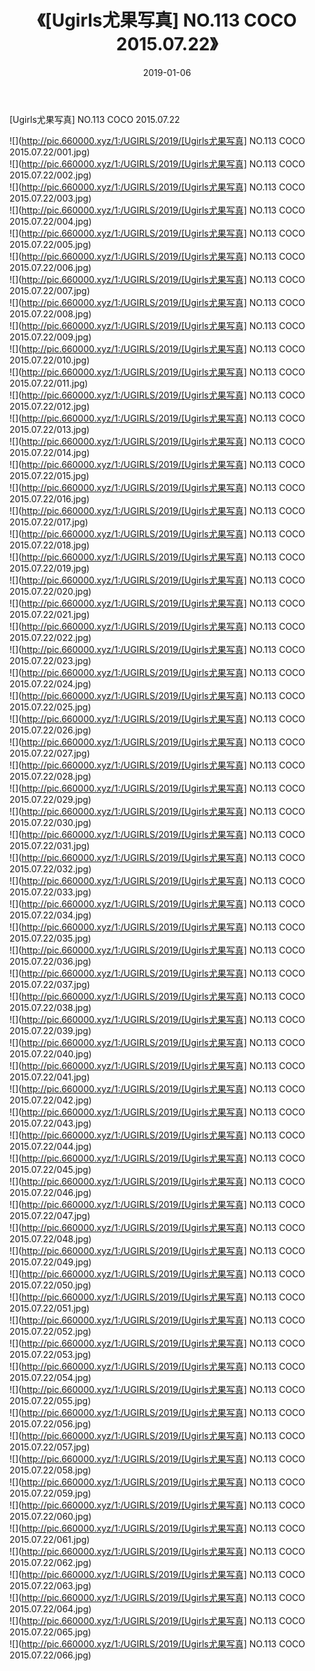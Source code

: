 ﻿---
layout: post
title:  《[Ugirls尤果写真] NO.113 COCO 2015.07.22》
date:   2019-01-06
img: http://pic.660000.xyz/1:/UGIRLS/2019/[Ugirls尤果写真] NO.113 COCO 2015.07.22/000.jpg
categories: [美女, 清纯, 唯美]
---

[Ugirls尤果写真] NO.113 COCO 2015.07.22

 ![](http://pic.660000.xyz/1:/UGIRLS/2019/[Ugirls尤果写真] NO.113 COCO 2015.07.22/001.jpg) <br>![](http://pic.660000.xyz/1:/UGIRLS/2019/[Ugirls尤果写真] NO.113 COCO 2015.07.22/002.jpg) <br>![](http://pic.660000.xyz/1:/UGIRLS/2019/[Ugirls尤果写真] NO.113 COCO 2015.07.22/003.jpg) <br>![](http://pic.660000.xyz/1:/UGIRLS/2019/[Ugirls尤果写真] NO.113 COCO 2015.07.22/004.jpg) <br>![](http://pic.660000.xyz/1:/UGIRLS/2019/[Ugirls尤果写真] NO.113 COCO 2015.07.22/005.jpg) <br>![](http://pic.660000.xyz/1:/UGIRLS/2019/[Ugirls尤果写真] NO.113 COCO 2015.07.22/006.jpg) <br>![](http://pic.660000.xyz/1:/UGIRLS/2019/[Ugirls尤果写真] NO.113 COCO 2015.07.22/007.jpg) <br>![](http://pic.660000.xyz/1:/UGIRLS/2019/[Ugirls尤果写真] NO.113 COCO 2015.07.22/008.jpg) <br>![](http://pic.660000.xyz/1:/UGIRLS/2019/[Ugirls尤果写真] NO.113 COCO 2015.07.22/009.jpg) <br>![](http://pic.660000.xyz/1:/UGIRLS/2019/[Ugirls尤果写真] NO.113 COCO 2015.07.22/010.jpg) <br>![](http://pic.660000.xyz/1:/UGIRLS/2019/[Ugirls尤果写真] NO.113 COCO 2015.07.22/011.jpg) <br>![](http://pic.660000.xyz/1:/UGIRLS/2019/[Ugirls尤果写真] NO.113 COCO 2015.07.22/012.jpg) <br>![](http://pic.660000.xyz/1:/UGIRLS/2019/[Ugirls尤果写真] NO.113 COCO 2015.07.22/013.jpg) <br>![](http://pic.660000.xyz/1:/UGIRLS/2019/[Ugirls尤果写真] NO.113 COCO 2015.07.22/014.jpg) <br>![](http://pic.660000.xyz/1:/UGIRLS/2019/[Ugirls尤果写真] NO.113 COCO 2015.07.22/015.jpg) <br>![](http://pic.660000.xyz/1:/UGIRLS/2019/[Ugirls尤果写真] NO.113 COCO 2015.07.22/016.jpg) <br>![](http://pic.660000.xyz/1:/UGIRLS/2019/[Ugirls尤果写真] NO.113 COCO 2015.07.22/017.jpg) <br>![](http://pic.660000.xyz/1:/UGIRLS/2019/[Ugirls尤果写真] NO.113 COCO 2015.07.22/018.jpg) <br>![](http://pic.660000.xyz/1:/UGIRLS/2019/[Ugirls尤果写真] NO.113 COCO 2015.07.22/019.jpg) <br>![](http://pic.660000.xyz/1:/UGIRLS/2019/[Ugirls尤果写真] NO.113 COCO 2015.07.22/020.jpg) <br>![](http://pic.660000.xyz/1:/UGIRLS/2019/[Ugirls尤果写真] NO.113 COCO 2015.07.22/021.jpg) <br>![](http://pic.660000.xyz/1:/UGIRLS/2019/[Ugirls尤果写真] NO.113 COCO 2015.07.22/022.jpg) <br>![](http://pic.660000.xyz/1:/UGIRLS/2019/[Ugirls尤果写真] NO.113 COCO 2015.07.22/023.jpg) <br>![](http://pic.660000.xyz/1:/UGIRLS/2019/[Ugirls尤果写真] NO.113 COCO 2015.07.22/024.jpg) <br>![](http://pic.660000.xyz/1:/UGIRLS/2019/[Ugirls尤果写真] NO.113 COCO 2015.07.22/025.jpg) <br>![](http://pic.660000.xyz/1:/UGIRLS/2019/[Ugirls尤果写真] NO.113 COCO 2015.07.22/026.jpg) <br>![](http://pic.660000.xyz/1:/UGIRLS/2019/[Ugirls尤果写真] NO.113 COCO 2015.07.22/027.jpg) <br>![](http://pic.660000.xyz/1:/UGIRLS/2019/[Ugirls尤果写真] NO.113 COCO 2015.07.22/028.jpg) <br>![](http://pic.660000.xyz/1:/UGIRLS/2019/[Ugirls尤果写真] NO.113 COCO 2015.07.22/029.jpg) <br>![](http://pic.660000.xyz/1:/UGIRLS/2019/[Ugirls尤果写真] NO.113 COCO 2015.07.22/030.jpg) <br>![](http://pic.660000.xyz/1:/UGIRLS/2019/[Ugirls尤果写真] NO.113 COCO 2015.07.22/031.jpg) <br>![](http://pic.660000.xyz/1:/UGIRLS/2019/[Ugirls尤果写真] NO.113 COCO 2015.07.22/032.jpg) <br>![](http://pic.660000.xyz/1:/UGIRLS/2019/[Ugirls尤果写真] NO.113 COCO 2015.07.22/033.jpg) <br>![](http://pic.660000.xyz/1:/UGIRLS/2019/[Ugirls尤果写真] NO.113 COCO 2015.07.22/034.jpg) <br>![](http://pic.660000.xyz/1:/UGIRLS/2019/[Ugirls尤果写真] NO.113 COCO 2015.07.22/035.jpg) <br>![](http://pic.660000.xyz/1:/UGIRLS/2019/[Ugirls尤果写真] NO.113 COCO 2015.07.22/036.jpg) <br>![](http://pic.660000.xyz/1:/UGIRLS/2019/[Ugirls尤果写真] NO.113 COCO 2015.07.22/037.jpg) <br>![](http://pic.660000.xyz/1:/UGIRLS/2019/[Ugirls尤果写真] NO.113 COCO 2015.07.22/038.jpg) <br>![](http://pic.660000.xyz/1:/UGIRLS/2019/[Ugirls尤果写真] NO.113 COCO 2015.07.22/039.jpg) <br>![](http://pic.660000.xyz/1:/UGIRLS/2019/[Ugirls尤果写真] NO.113 COCO 2015.07.22/040.jpg) <br>![](http://pic.660000.xyz/1:/UGIRLS/2019/[Ugirls尤果写真] NO.113 COCO 2015.07.22/041.jpg) <br>![](http://pic.660000.xyz/1:/UGIRLS/2019/[Ugirls尤果写真] NO.113 COCO 2015.07.22/042.jpg) <br>![](http://pic.660000.xyz/1:/UGIRLS/2019/[Ugirls尤果写真] NO.113 COCO 2015.07.22/043.jpg) <br>![](http://pic.660000.xyz/1:/UGIRLS/2019/[Ugirls尤果写真] NO.113 COCO 2015.07.22/044.jpg) <br>![](http://pic.660000.xyz/1:/UGIRLS/2019/[Ugirls尤果写真] NO.113 COCO 2015.07.22/045.jpg) <br>![](http://pic.660000.xyz/1:/UGIRLS/2019/[Ugirls尤果写真] NO.113 COCO 2015.07.22/046.jpg) <br>![](http://pic.660000.xyz/1:/UGIRLS/2019/[Ugirls尤果写真] NO.113 COCO 2015.07.22/047.jpg) <br>![](http://pic.660000.xyz/1:/UGIRLS/2019/[Ugirls尤果写真] NO.113 COCO 2015.07.22/048.jpg) <br>![](http://pic.660000.xyz/1:/UGIRLS/2019/[Ugirls尤果写真] NO.113 COCO 2015.07.22/049.jpg) <br>![](http://pic.660000.xyz/1:/UGIRLS/2019/[Ugirls尤果写真] NO.113 COCO 2015.07.22/050.jpg) <br>![](http://pic.660000.xyz/1:/UGIRLS/2019/[Ugirls尤果写真] NO.113 COCO 2015.07.22/051.jpg) <br>![](http://pic.660000.xyz/1:/UGIRLS/2019/[Ugirls尤果写真] NO.113 COCO 2015.07.22/052.jpg) <br>![](http://pic.660000.xyz/1:/UGIRLS/2019/[Ugirls尤果写真] NO.113 COCO 2015.07.22/053.jpg) <br>![](http://pic.660000.xyz/1:/UGIRLS/2019/[Ugirls尤果写真] NO.113 COCO 2015.07.22/054.jpg) <br>![](http://pic.660000.xyz/1:/UGIRLS/2019/[Ugirls尤果写真] NO.113 COCO 2015.07.22/055.jpg) <br>![](http://pic.660000.xyz/1:/UGIRLS/2019/[Ugirls尤果写真] NO.113 COCO 2015.07.22/056.jpg) <br>![](http://pic.660000.xyz/1:/UGIRLS/2019/[Ugirls尤果写真] NO.113 COCO 2015.07.22/057.jpg) <br>![](http://pic.660000.xyz/1:/UGIRLS/2019/[Ugirls尤果写真] NO.113 COCO 2015.07.22/058.jpg) <br>![](http://pic.660000.xyz/1:/UGIRLS/2019/[Ugirls尤果写真] NO.113 COCO 2015.07.22/059.jpg) <br>![](http://pic.660000.xyz/1:/UGIRLS/2019/[Ugirls尤果写真] NO.113 COCO 2015.07.22/060.jpg) <br>![](http://pic.660000.xyz/1:/UGIRLS/2019/[Ugirls尤果写真] NO.113 COCO 2015.07.22/061.jpg) <br>![](http://pic.660000.xyz/1:/UGIRLS/2019/[Ugirls尤果写真] NO.113 COCO 2015.07.22/062.jpg) <br>![](http://pic.660000.xyz/1:/UGIRLS/2019/[Ugirls尤果写真] NO.113 COCO 2015.07.22/063.jpg) <br>![](http://pic.660000.xyz/1:/UGIRLS/2019/[Ugirls尤果写真] NO.113 COCO 2015.07.22/064.jpg) <br>![](http://pic.660000.xyz/1:/UGIRLS/2019/[Ugirls尤果写真] NO.113 COCO 2015.07.22/065.jpg) <br>![](http://pic.660000.xyz/1:/UGIRLS/2019/[Ugirls尤果写真] NO.113 COCO 2015.07.22/066.jpg) <br>